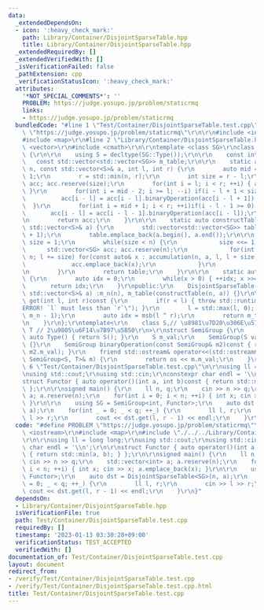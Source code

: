 ```yaml
---
data:
  _extendedDependsOn:
  - icon: ':heavy_check_mark:'
    path: Library/Container/DisjointSparseTable.hpp
    title: Library/Container/DisjointSparseTable.hpp
  _extendedRequiredBy: []
  _extendedVerifiedWith: []
  _isVerificationFailed: false
  _pathExtension: cpp
  _verificationStatusIcon: ':heavy_check_mark:'
  attributes:
    '*NOT_SPECIAL_COMMENTS*': ''
    PROBLEM: https://judge.yosupo.jp/problem/staticrmq
    links:
    - https://judge.yosupo.jp/problem/staticrmq
  bundledCode: "#line 1 \"Test/Container/DisjointSparseTable.test.cpp\"\n#define PROBLEM\
    \ \"https://judge.yosupo.jp/problem/staticrmq\"\r\n\r\n#include <iostream>\r\n\
    #include <map>\r\n#line 2 \"Library/Container/DisjointSparseTable.hpp\"\n#include\
    \ <vector>\r\n#include <cmath>\r\n\r\ntemplate <class SG>\r\nclass DisjointSparseTable\
    \ {\r\n\r\n    using S = decltype(SG::Type());\r\n\r\n    const int m_n;\r\n \
    \   const std::vector<std::vector<SG>> m_table;\r\n\r\n    static auto accumulation(int\
    \ n, const std::vector<S>& a, int l, int r) {\r\n        auto mid = (r + l) >>\
    \ 1;\r\n        r = std::min(n, r);\r\n        int size = r - l;\r\n        std::vector<SG>\
    \ acc; acc.reserve(size);\r\n        for(int i = l; i < r; ++i) { acc.emplace_back(a[i]);\
    \ }\r\n        for(int i = mid - 2; i >= l; --i) if(i - l + 1 < size) {\r\n  \
    \          acc[i - l] = acc[i - l].binaryOperation(acc[i - l + 1]);\r\n      \
    \  }\r\n        for(int i = mid + 1; i < r; ++i)if(i - l - 1 >= 0) {\r\n     \
    \       acc[i - l] = acc[i - l - 1].binaryOperation(acc[i - l]);\r\n        }\r\
    \n        return acc;\r\n    }\r\n\r\n    static auto constructTable(int n, const\
    \ std::vector<S>& a) {\r\n        std::vector<std::vector<SG>> table; table.reserve(std::log2(n)\
    \ + 1);\r\n        table.emplace_back(a.begin(), a.end());\r\n\r\n        auto\
    \ size = 1;\r\n        while(size < n) {\r\n            size <<= 1;\r\n      \
    \      std::vector<SG> acc; acc.reserve(n);\r\n            for(int l = 0; l <\
    \ n; l += size) for(const auto& x : accumulation(n, a, l, l + size)) {\r\n   \
    \             acc.emplace_back(x);\r\n            }\r\n            table.emplace_back(acc);\r\
    \n        }\r\n        return table;\r\n    }\r\n\r\n    static auto msb(int x)\
    \ {\r\n        auto idx = 0;\r\n        while(x > 0) { ++idx; x >>= 1; }\r\n \
    \       return idx;\r\n    }\r\npublic:\r\n    DisjointSparseTable(int n, const\
    \ std::vector<S>& a) :m_n(n), m_table(constructTable(n, a)) {}\r\n\r\n    auto\
    \ get(int l, int r)const {\r\n        if(r < l) { throw std::runtime_error(\"\
    ERROR! `l` must less than `r`\"); }\r\n        l = std::max(l, 0); r = std::min(r,\
    \ m_n - 1);\r\n        auto idx = msb(l ^ r);\r\n        return m_table[idx][l].binaryOperation(m_table[idx][r]).m_val;\r\
    \n    }\r\n};\r\ntemplate<\r\n    class S,// \u8981\u7D20\u306E\u578B\r\n    class\
    \ T // 2\u9805\u6F14\u7B97\u5B50\r\n>\r\nstruct SemiGroup {\r\n    static inline\
    \ auto Type() { return S(); }\r\n    S m_val;\r\n    SemiGroup(S val) :m_val(val)\
    \ {}\r\n    SemiGroup binaryOperation(const SemiGroup& m2)const { return T()(m_val,\
    \ m2.m_val); }\r\n    friend std::ostream& operator<<(std::ostream& os, const\
    \ SemiGroup<S, T>& m) {\r\n        return os << m.m_val;\r\n    }\r\n};\n#line\
    \ 6 \"Test/Container/DisjointSparseTable.test.cpp\"\n\r\nusing ll = long long;\r\
    \nusing std::cout;\r\nusing std::cin;\r\nconstexpr char endl = '\\n';\r\n\r\n\
    struct Functor { auto operator()(int a, int b)const { return std::min(a, b); }\
    \ };\r\n\r\nsigned main() {\r\n    ll n, q;\r\n    cin >> n >> q;\r\n    std::vector<int>\
    \ a; a.reserve(n);\r\n    for(int i = 0; i < n; ++i) { int x; cin >> x; a.emplace_back(x);\
    \ }\r\n\r\n    using SG = SemiGroup<int, Functor>;\r\n    auto dst = DisjointSparseTable<SG>(n,\
    \ a);\r\n    for(int _ = 0; _ < q; ++_) {\r\n        ll l, r;\r\n        cin >>\
    \ l >> r;\r\n        cout << dst.get(l, r - 1) << endl;\r\n    }\r\n}\n"
  code: "#define PROBLEM \"https://judge.yosupo.jp/problem/staticrmq\"\r\n\r\n#include\
    \ <iostream>\r\n#include <map>\r\n#include \"./../../Library/Container/DisjointSparseTable.hpp\"\
    \r\n\r\nusing ll = long long;\r\nusing std::cout;\r\nusing std::cin;\r\nconstexpr\
    \ char endl = '\\n';\r\n\r\nstruct Functor { auto operator()(int a, int b)const\
    \ { return std::min(a, b); } };\r\n\r\nsigned main() {\r\n    ll n, q;\r\n   \
    \ cin >> n >> q;\r\n    std::vector<int> a; a.reserve(n);\r\n    for(int i = 0;\
    \ i < n; ++i) { int x; cin >> x; a.emplace_back(x); }\r\n\r\n    using SG = SemiGroup<int,\
    \ Functor>;\r\n    auto dst = DisjointSparseTable<SG>(n, a);\r\n    for(int _\
    \ = 0; _ < q; ++_) {\r\n        ll l, r;\r\n        cin >> l >> r;\r\n       \
    \ cout << dst.get(l, r - 1) << endl;\r\n    }\r\n}"
  dependsOn:
  - Library/Container/DisjointSparseTable.hpp
  isVerificationFile: true
  path: Test/Container/DisjointSparseTable.test.cpp
  requiredBy: []
  timestamp: '2023-01-13 03:30:28+09:00'
  verificationStatus: TEST_ACCEPTED
  verifiedWith: []
documentation_of: Test/Container/DisjointSparseTable.test.cpp
layout: document
redirect_from:
- /verify/Test/Container/DisjointSparseTable.test.cpp
- /verify/Test/Container/DisjointSparseTable.test.cpp.html
title: Test/Container/DisjointSparseTable.test.cpp
---
```

